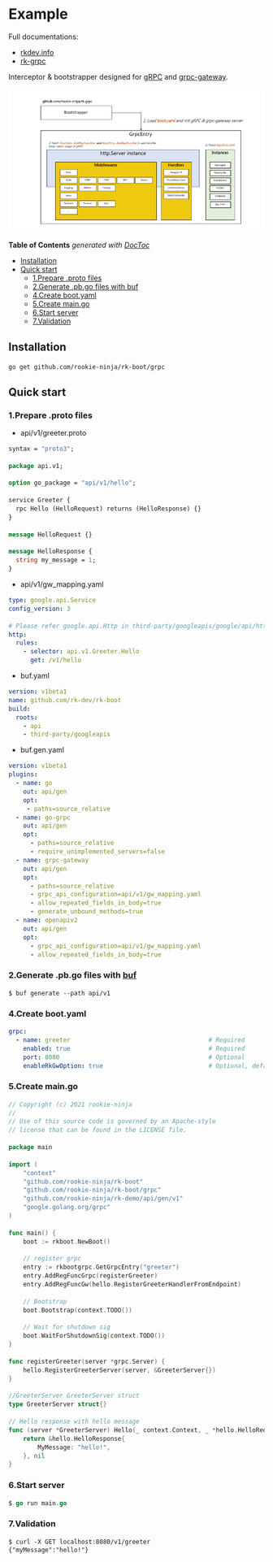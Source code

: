 # Example
Full documentations:
- [rkdev.info](https://rkdev.info/docs/bootstrapper/user-guide/grpc-golang/)
- [rk-grpc](https://github.com/rookie-ninja/rk-grpc)

Interceptor & bootstrapper designed for [gRPC](https://grpc.io/docs/languages/go/) and [grpc-gateway](https://github.com/grpc-ecosystem/grpc-gateway).

![image](docs/img/grpc-arch.png)

<!-- START doctoc generated TOC please keep comment here to allow auto update -->
<!-- DON'T EDIT THIS SECTION, INSTEAD RE-RUN doctoc TO UPDATE -->
**Table of Contents**  *generated with [DocToc](https://github.com/thlorenz/doctoc)*

- [Installation](#installation)
- [Quick start](#quick-start)
  - [1.Prepare .proto files](#1prepare-proto-files)
  - [2.Generate .pb.go files with buf](#2generate-pbgo-files-with-buf)
  - [4.Create boot.yaml](#4create-bootyaml)
  - [5.Create main.go](#5create-maingo)
  - [6.Start server](#6start-server)
  - [7.Validation](#7validation)

<!-- END doctoc generated TOC please keep comment here to allow auto update -->

## Installation
`go get github.com/rookie-ninja/rk-boot/grpc`

## Quick start
### 1.Prepare .proto files
- api/v1/greeter.proto

```protobuf
syntax = "proto3";

package api.v1;

option go_package = "api/v1/hello";

service Greeter {
  rpc Hello (HelloRequest) returns (HelloResponse) {}
}

message HelloRequest {}

message HelloResponse {
  string my_message = 1;
}
```

- api/v1/gw_mapping.yaml

```yaml
type: google.api.Service
config_version: 3

# Please refer google.api.Http in third-party/googleapis/google/api/http.proto file for details.
http:
  rules:
    - selector: api.v1.Greeter.Hello
      get: /v1/hello
```

- buf.yaml

```yaml
version: v1beta1
name: github.com/rk-dev/rk-boot
build:
  roots:
    - api
    - third-party/googleapis
```

- buf.gen.yaml

```yaml
version: v1beta1
plugins:
  - name: go
    out: api/gen
    opt:
     - paths=source_relative
  - name: go-grpc
    out: api/gen
    opt:
      - paths=source_relative
      - require_unimplemented_servers=false
  - name: grpc-gateway
    out: api/gen
    opt:
      - paths=source_relative
      - grpc_api_configuration=api/v1/gw_mapping.yaml
      - allow_repeated_fields_in_body=true
      - generate_unbound_methods=true
  - name: openapiv2
    out: api/gen
    opt:
      - grpc_api_configuration=api/v1/gw_mapping.yaml
      - allow_repeated_fields_in_body=true
```

### 2.Generate .pb.go files with [buf](https://docs.buf.build/introduction)
```
$ buf generate --path api/v1
```

### 4.Create boot.yaml
```yaml
grpc:
  - name: greeter                                      # Required
    enabled: true                                      # Required
    port: 8080                                         # Optional
    enableRkGwOption: true                             # Optional, default: false
```

### 5.Create main.go
```go
// Copyright (c) 2021 rookie-ninja
//
// Use of this source code is governed by an Apache-style
// license that can be found in the LICENSE file.

package main

import (
	"context"
	"github.com/rookie-ninja/rk-boot"
	"github.com/rookie-ninja/rk-boot/grpc"
	"github.com/rookie-ninja/rk-demo/api/gen/v1"
	"google.golang.org/grpc"
)

func main() {
	boot := rkboot.NewBoot()

	// register grpc
	entry := rkbootgrpc.GetGrpcEntry("greeter")
	entry.AddRegFuncGrpc(registerGreeter)
	entry.AddRegFuncGw(hello.RegisterGreeterHandlerFromEndpoint)

	// Bootstrap
	boot.Bootstrap(context.TODO())

	// Wait for shutdown sig
	boot.WaitForShutdownSig(context.TODO())
}

func registerGreeter(server *grpc.Server) {
	hello.RegisterGreeterServer(server, &GreeterServer{})
}

//GreeterServer GreeterServer struct
type GreeterServer struct{}

// Hello response with hello message
func (server *GreeterServer) Hello(_ context.Context, _ *hello.HelloRequest) (*hello.HelloResponse, error) {
	return &hello.HelloResponse{
		MyMessage: "hello!",
	}, nil
}
```

### 6.Start server

```go
$ go run main.go
```

### 7.Validation
```shell script
$ curl -X GET localhost:8080/v1/greeter
{"myMessage":"hello!"}
```
